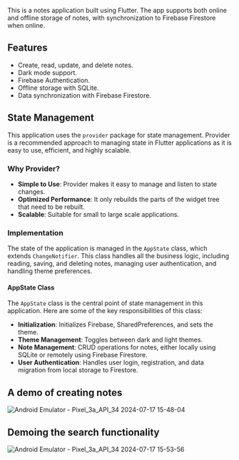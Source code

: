 This is a notes application built using Flutter. The app supports both online and offline storage of notes, with synchronization to Firebase Firestore when online.

## Features

- Create, read, update, and delete notes.
- Dark mode support.
- Firebase Authentication.
- Offline storage with SQLite.
- Data synchronization with Firebase Firestore.

## State Management

This application uses the `provider` package for state management. Provider is a recommended approach to managing state in Flutter applications as it is easy to use, efficient, and highly scalable.

### Why Provider?

- **Simple to Use**: Provider makes it easy to manage and listen to state changes.
- **Optimized Performance**: It only rebuilds the parts of the widget tree that need to be rebuilt.
- **Scalable**: Suitable for small to large scale applications.

### Implementation

The state of the application is managed in the `AppState` class, which extends `ChangeNotifier`. This class handles all the business logic, including reading, saving, and deleting notes, managing user authentication, and handling theme preferences.

#### AppState Class

The `AppState` class is the central point of state management in this application. Here are some of the key responsibilities of this class:

- **Initialization**: Initializes Firebase, SharedPreferences, and sets the theme.
- **Theme Management**: Toggles between dark and light themes.
- **Note Management**: CRUD operations for notes, either locally using SQLite or remotely using Firebase Firestore.
- **User Authentication**: Handles user login, registration, and data migration from local storage to Firestore.

## A demo of creating notes

![Android Emulator - Pixel_3a_API_34 2024-07-17 15-48-04](https://user-images.githubusercontent.com/36075176/113130054-3da5cf80-9239-11eb-9ad6-6e0a79fc4b31.gif)

## Demoing the search functionality

![Android Emulator - Pixel_3a_API_34 2024-07-17 15-53-56](https://user-images.githubusercontent.com/36075176/113130422-af7e1900-9239-11eb-8fa5-c4f53922abc9.gif)
